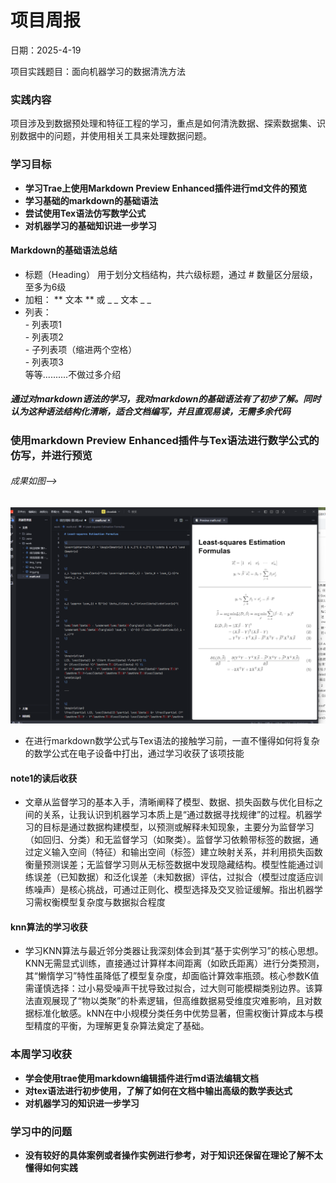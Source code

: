 # 项目周报
日期：2025-4-19

项目实践题目：面向机器学习的数据清洗方法
### 实践内容
项目涉及到数据预处理和特征工程的学习，重点是如何清洗数据、探索数据集、识别数据中的问题，并使用相关工具来处理数据问题。
### 学习目标
- **学习Trae上使用Markdown Preview Enhanced插件进行md文件的预览**
- **学习基础的markdown的基础语法**
- **尝试使用Tex语法仿写数学公式**
- **对机器学习的基础知识进一步学习**
 
#### Markdown的基础语法总结
- 标题（Heading）
用于划分文档结构，共六级标题，通过 # 数量区分层级，至多为6级
- 加粗：    	** 文本 ** 或 _ _ 文本 _ _	
- 列表：     
        - 列表项1  
        - 列表项2  
        - 子列表项（缩进两个空格）  
        - 列表项3  
等等..........不做过多介绍

##### 通过对markdown语法的学习，我对markdown的基础语法有了初步了解。同时认为这种语法结构化清晰，适合文档编写，并且直观易读，无需多余代码
### 使用markdown Preview Enhanced插件与Tex语法进行数学公式的仿写，并进行预览

###### 成果如图——>
![alt text](60795df6c48ae6737bb236fc2e511db.png)

- 在进行markdown数学公式与Tex语法的接触学习前，一直不懂得如何将复杂的数学公式在电子设备中打出，通过学习收获了该项技能 

#### note1的读后收获
- 文章从监督学习的基本入手，清晰阐释了模型、数据、损失函数与优化目标之间的关系，让我认识到机器学习本质上是“通过数据寻找规律”的过程。机器学习的目标是通过数据构建模型，以预测或解释未知现象，主要分为监督学习（如回归、分类）和无监督学习（如聚类）。监督学习依赖带标签的数据，通过定义输入空间（特征）和输出空间（标签）建立映射关系，并利用损失函数衡量预测误差；无监督学习则从无标签数据中发现隐藏结构。模型性能通过训练误差（已知数据）和泛化误差（未知数据）评估，过拟合（模型过度适应训练噪声）是核心挑战，可通过正则化、模型选择及交叉验证缓解。指出机器学习需权衡模型复杂度与数据拟合程度


#### knn算法的学习收获
- 学习KNN算法与最近邻分类器让我深刻体会到其“基于实例学习”的核心思想。KNN无需显式训练，直接通过计算样本间距离（如欧氏距离）进行分类预测，其“懒惰学习”特性虽降低了模型复杂度，却面临计算效率瓶颈。核心参数K值需谨慎选择：过小易受噪声干扰导致过拟合，过大则可能模糊类别边界。该算法直观展现了“物以类聚”的朴素逻辑，但高维数据易受维度灾难影响，且对数据标准化敏感。kNN在中小规模分类任务中优势显著，但需权衡计算成本与模型精度的平衡，为理解更复杂算法奠定了基础。


### 本周学习收获
- **学会使用trae使用markdown编辑插件进行md语法编辑文档** 
- **对tex语法进行初步使用，了解了如何在文档中输出高级的数学表达式**
- **对机器学习的知识进一步学习** 
### 学习中的问题
- **没有较好的具体案例或者操作实例进行参考，对于知识还保留在理论了解不太懂得如何实践** 

